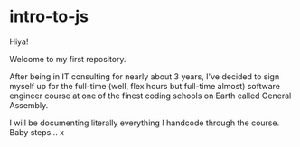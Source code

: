 # intro-to-js

Hiya! 

Welcome to my first repository. 

After being in IT consulting for nearly about 3 years, I've decided to sign myself up
for the full-time (well, flex hours but full-time almost) software engineer course at one of the finest coding schools on 
Earth called General Assembly. 

I will be documenting literally everything I handcode through the course. Baby steps... x

